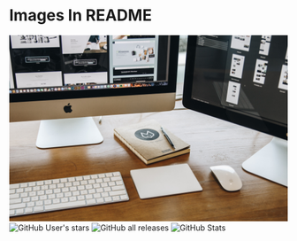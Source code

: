 # Images In README

![](img/newimg2.jpg)
![GitHub User's stars](https://img.shields.io/github/stars/georgeedgar00/georgeedgar00?style=social)
![GitHub all releases](https://img.shields.io/github/downloads/georgeedgar00/georgeedgar00/total)
![GitHub Stats](https://github-readme-stats.vercel.app/api?username=georgeedgar00=&theme=radical)